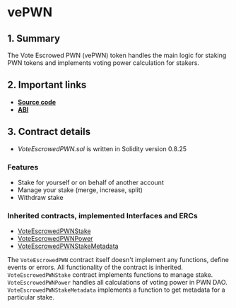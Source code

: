# vePWN

## 1. Summary

The Vote Escrowed PWN (vePWN) token handles the main logic for staking PWN tokens and implements voting power calculation for stakers.

## 2. Important links

* [**Source code**](https://github.com/PWNDAO/pwn_dao/blob/main/src/token/VoteEscrowedPWN.sol)
* [**ABI**](/assets/VoteEscrowedPWN.json)

## 3. Contract details

* _VoteEscrowedPWN.sol_ is written in Solidity version 0.8.25

### Features

* Stake for yourself or on behalf of another account
* Manage your stake (merge, increase, split)
* Withdraw stake

### Inherited contracts, implemented Interfaces and ERCs

* [VoteEscrowedPWNStake](stake.md)
* [VoteEscrowedPWNPower](power.md)
* [VoteEscrowedPWNStakeMetadata](metadata.md)

The `VoteEscrowedPWN` contract itself doesn't implement any functions, define events or errors. All functionality of the contract is inherited. `VoteEscrowedPWNStake` contract implements functions to manage stake. `VoteEscrowedPWNPower` handles all calculations of voting power in PWN DAO. `VoteEscrowedPWNStakeMetadata` implements a function to get metadata for a particular stake.

